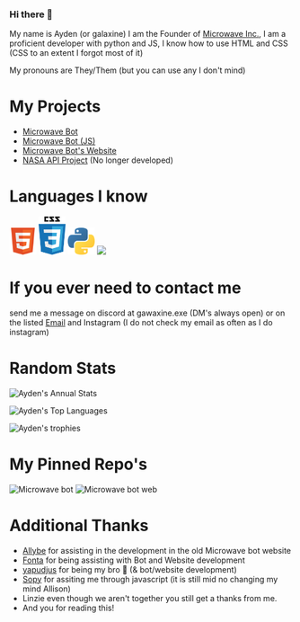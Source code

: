 ### Hi there 👋
My name is Ayden (or galaxine) I am the Founder of [Microwave Inc.](https://github.com/microwave-inc), I am a proficient developer with python and JS, I know how to use HTML and CSS (CSS to an extent I forgot most of it)

My pronouns are They/Them (but you can use any I don't mind)

# My Projects
- [Microwave Bot](https://github.com/microwave-inc/microwave)
- [Microwave Bot (JS)](https://github.com/microwave-inc/microwave.js)
- [Microwave Bot's Website](https://github.com/microwave-inc/microwavebot-web)
- [NASA API Project](https://github.com/galaxine-senpai/NASA-API-Project) (No longer developed)

# Languages I know

<img src="https://raw.githubusercontent.com/Allybe/Allybe/main/photos/html.png" width="48"> <img src="https://github.com/Allybe/Allybe/blob/main/photos/css.png?raw=true" width="48"> <img src="https://raw.githubusercontent.com/Allybe/Allybe/main/photos/python.png" width="48"> <img src="https://user-images.githubusercontent.com/67673392/150631873-e446b0b7-2095-4898-8ae1-a4042c247ba9.png" width="48"> 
<!-- <img src="https://github.com/galaxine-senpai/galaxine-senpai/blob/main/photos/cpp.png?raw=true" width="48"> -->

# If you ever need to contact me

send me a message on discord at gawaxine.exe (DM's always open) or on the listed <a href="mailto:againes@microwavebot.com">Email</a> and Instagram (I do not check my email as often as I do instagram)


# Random Stats
  ![Ayden's Annual Stats](https://github-stats-galaxine-senpai.vercel.app/api?username=galaxine-senpai&theme=onedark&show_icons=true)
  
  ![Ayden's Top Languages](https://github-stats-galaxine-senpai.vercel.app/api/top-langs/?username=galaxine-senpai&theme=onedark)
  
  ![Ayden's trophies](https://github-profile-trophy.vercel.app/?username=galaxine-senpai&theme=onedark)

# My Pinned Repo's

![Microwave bot](https://github-stats-galaxine-senpai.vercel.app/api/pin/?username=microwave-inc&repo=microwave.js&theme=onedark&show_owner=true)
![Microwave bot web](https://github-stats-galaxine-senpai.vercel.app/api/pin/?username=microwave-inc&repo=microwavebot-web&theme=onedark&show_owner=true)

# Additional Thanks

- [Allybe](https://github.com/Allybe) for assisting in the development in the old Microwave bot website
- [Fonta](https://github.com/Fonta22) for being assisting with Bot and Website development
- [yapudjus](https://github.com/yapudjus) for being my bro 🙂 (& bot/website development)
- [Sopy](https://github.com/sopyb) for assiting me through javascript (it is still mid no changing my mind Allison)
- Linzie even though we aren't together you still get a thanks from me.
- And you for reading this!
